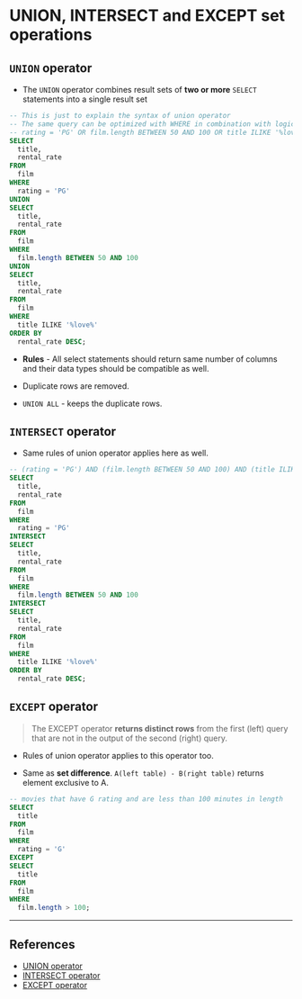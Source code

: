 # UNION, INTERSECT and EXCEPT set operations

## `UNION` operator

* The `UNION` operator combines result sets of **two or more** `SELECT` statements into a single result set

```Sql
-- This is just to explain the syntax of union operator
-- The same query can be optimized with WHERE in combination with logical operators
-- rating = 'PG' OR film.length BETWEEN 50 AND 100 OR title ILIKE '%love%'
SELECT
  title,
  rental_rate
FROM
  film
WHERE
  rating = 'PG'
UNION
SELECT
  title,
  rental_rate
FROM
  film
WHERE
  film.length BETWEEN 50 AND 100
UNION
SELECT
  title,
  rental_rate
FROM
  film
WHERE
  title ILIKE '%love%'
ORDER BY
  rental_rate DESC;
```

* **Rules** - All select statements should return same number of columns and
their data types should be compatible as well.

* Duplicate rows are removed.

* `UNION ALL` - keeps the duplicate rows.

## `INTERSECT` operator

* Same rules of union operator applies here as well.

```Sql
-- (rating = 'PG') AND (film.length BETWEEN 50 AND 100) AND (title ILIKE '%love%')
SELECT
  title,
  rental_rate
FROM
  film
WHERE
  rating = 'PG'
INTERSECT
SELECT
  title,
  rental_rate
FROM
  film
WHERE
  film.length BETWEEN 50 AND 100
INTERSECT
SELECT
  title,
  rental_rate
FROM
  film
WHERE
  title ILIKE '%love%'
ORDER BY
  rental_rate DESC;
```

## `EXCEPT` operator

> The EXCEPT operator **returns distinct rows** from the first (left) query that are not in the output of the second (right) query.

* Rules of union operator applies to this operator too.

* Same as **set difference**. `A(left table) - B(right table)` returns element exclusive to A.

```Sql
-- movies that have G rating and are less than 100 minutes in length
SELECT
  title
FROM
  film
WHERE
  rating = 'G'
EXCEPT
SELECT
  title
FROM
  film
WHERE
  film.length > 100;
```

---

## References

* [UNION operator](https://www.postgresqltutorial.com/postgresql-union/)
* [INTERSECT operator](https://www.postgresqltutorial.com/postgresql-intersect/)
* [EXCEPT operator](https://www.postgresqltutorial.com/postgresql-tutorial/postgresql-except/)
